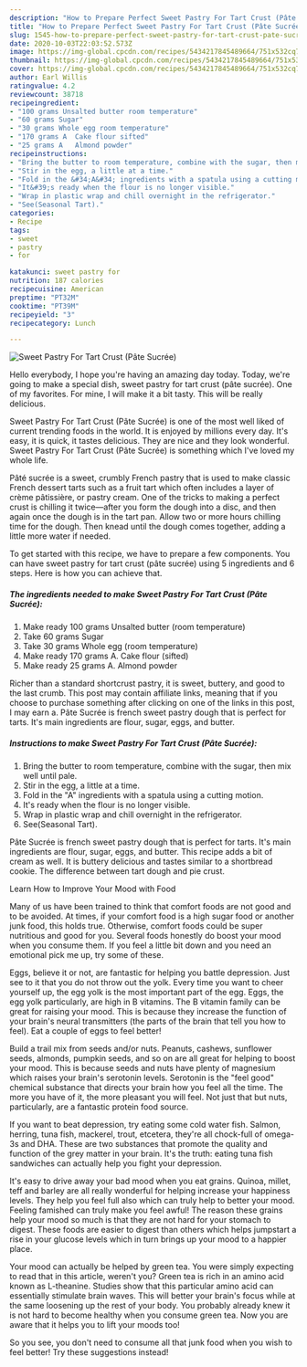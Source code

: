 ```yaml
---
description: "How to Prepare Perfect Sweet Pastry For Tart Crust (Pâte Sucrée)"
title: "How to Prepare Perfect Sweet Pastry For Tart Crust (Pâte Sucrée)"
slug: 1545-how-to-prepare-perfect-sweet-pastry-for-tart-crust-pate-sucree
date: 2020-10-03T22:03:52.573Z
image: https://img-global.cpcdn.com/recipes/5434217845489664/751x532cq70/sweet-pastry-for-tart-crust-pate-sucree-recipe-main-photo.jpg
thumbnail: https://img-global.cpcdn.com/recipes/5434217845489664/751x532cq70/sweet-pastry-for-tart-crust-pate-sucree-recipe-main-photo.jpg
cover: https://img-global.cpcdn.com/recipes/5434217845489664/751x532cq70/sweet-pastry-for-tart-crust-pate-sucree-recipe-main-photo.jpg
author: Earl Willis
ratingvalue: 4.2
reviewcount: 38718
recipeingredient:
- "100 grams Unsalted butter room temperature"
- "60 grams Sugar"
- "30 grams Whole egg room temperature"
- "170 grams A  Cake flour sifted"
- "25 grams A   Almond powder"
recipeinstructions:
- "Bring the butter to room temperature, combine with the sugar, then mix well until pale."
- "Stir in the egg, a little at a time."
- "Fold in the &#34;A&#34; ingredients with a spatula using a cutting motion."
- "It&#39;s ready when the flour is no longer visible."
- "Wrap in plastic wrap and chill overnight in the refrigerator."
- "See(Seasonal Tart)."
categories:
- Recipe
tags:
- sweet
- pastry
- for

katakunci: sweet pastry for 
nutrition: 187 calories
recipecuisine: American
preptime: "PT32M"
cooktime: "PT39M"
recipeyield: "3"
recipecategory: Lunch

---
```



![Sweet Pastry For Tart Crust (Pâte Sucrée)](https://img-global.cpcdn.com/recipes/5434217845489664/751x532cq70/sweet-pastry-for-tart-crust-pate-sucree-recipe-main-photo.jpg)

Hello everybody, I hope you're having an amazing day today. Today, we're going to make a special dish, sweet pastry for tart crust (pâte sucrée). One of my favorites. For mine, I will make it a bit tasty. This will be really delicious.

Sweet Pastry For Tart Crust (Pâte Sucrée) is one of the most well liked of current trending foods in the world. It is enjoyed by millions every day. It's easy, it is quick, it tastes delicious. They are nice and they look wonderful. Sweet Pastry For Tart Crust (Pâte Sucrée) is something which I've loved my whole life.

Pâté sucrée is a sweet, crumbly French pastry that is used to make classic French dessert tarts such as a fruit tart which often includes a layer of crème pâtissière, or pastry cream. One of the tricks to making a perfect crust is chilling it twice—after you form the dough into a disc, and then again once the dough is in the tart pan. Allow two or more hours chilling time for the dough. Then knead until the dough comes together, adding a little more water if needed.


To get started with this recipe, we have to prepare a few components. You can have sweet pastry for tart crust (pâte sucrée) using 5 ingredients and 6 steps. Here is how you can achieve that.

<!--inarticleads1-->

##### The ingredients needed to make Sweet Pastry For Tart Crust (Pâte Sucrée):

1. Make ready 100 grams Unsalted butter (room temperature)
1. Take 60 grams Sugar
1. Take 30 grams Whole egg (room temperature)
1. Make ready 170 grams A.  Cake flour (sifted)
1. Make ready 25 grams A.   Almond powder


Richer than a standard shortcrust pastry, it is sweet, buttery, and good to the last crumb. This post may contain affiliate links, meaning that if you choose to purchase something after clicking on one of the links in this post, I may earn a. Pâte Sucrée is french sweet pastry dough that is perfect for tarts. It&#39;s main ingredients are flour, sugar, eggs, and butter. 

<!--inarticleads2-->

##### Instructions to make Sweet Pastry For Tart Crust (Pâte Sucrée):

1. Bring the butter to room temperature, combine with the sugar, then mix well until pale.
1. Stir in the egg, a little at a time.
1. Fold in the &#34;A&#34; ingredients with a spatula using a cutting motion.
1. It&#39;s ready when the flour is no longer visible.
1. Wrap in plastic wrap and chill overnight in the refrigerator.
1. See(Seasonal Tart).


Pâte Sucrée is french sweet pastry dough that is perfect for tarts. It&#39;s main ingredients are flour, sugar, eggs, and butter. This recipe adds a bit of cream as well. It is buttery delicious and tastes similar to a shortbread cookie. The difference between tart dough and pie crust. 

Learn How to Improve Your Mood with Food


Many of us have been trained to think that comfort foods are not good and to be avoided. At times, if your comfort food is a high sugar food or another junk food, this holds true. Otherwise, comfort foods could be super nutritious and good for you. Several foods honestly do boost your mood when you consume them. If you feel a little bit down and you need an emotional pick me up, try some of these.

Eggs, believe it or not, are fantastic for helping you battle depression. Just see to it that you do not throw out the yolk. Every time you want to cheer yourself up, the egg yolk is the most important part of the egg. Eggs, the egg yolk particularly, are high in B vitamins. The B vitamin family can be great for raising your mood. This is because they increase the function of your brain's neural transmitters (the parts of the brain that tell you how to feel). Eat a couple of eggs to feel better!

Build a trail mix from seeds and/or nuts. Peanuts, cashews, sunflower seeds, almonds, pumpkin seeds, and so on are all great for helping to boost your mood. This is because seeds and nuts have plenty of magnesium which raises your brain's serotonin levels. Serotonin is the "feel good" chemical substance that directs your brain how you feel all the time. The more you have of it, the more pleasant you will feel. Not just that but nuts, particularly, are a fantastic protein food source.

If you want to beat depression, try eating some cold water fish. Salmon, herring, tuna fish, mackerel, trout, etcetera, they're all chock-full of omega-3s and DHA. These are two substances that promote the quality and function of the grey matter in your brain. It's the truth: eating tuna fish sandwiches can actually help you fight your depression. 

It's easy to drive away your bad mood when you eat grains. Quinoa, millet, teff and barley are all really wonderful for helping increase your happiness levels. They help you feel full also which can truly help to better your mood. Feeling famished can truly make you feel awful! The reason these grains help your mood so much is that they are not hard for your stomach to digest. These foods are easier to digest than others which helps jumpstart a rise in your glucose levels which in turn brings up your mood to a happier place.

Your mood can actually be helped by green tea. You were simply expecting to read that in this article, weren't you? Green tea is rich in an amino acid known as L-theanine. Studies show that this particular amino acid can essentially stimulate brain waves. This will better your brain's focus while at the same loosening up the rest of your body. You probably already knew it is not hard to become healthy when you consume green tea. Now you are aware that it helps you to lift your moods too!

So you see, you don't need to consume all that junk food when you wish to feel better! Try  these suggestions  instead!

